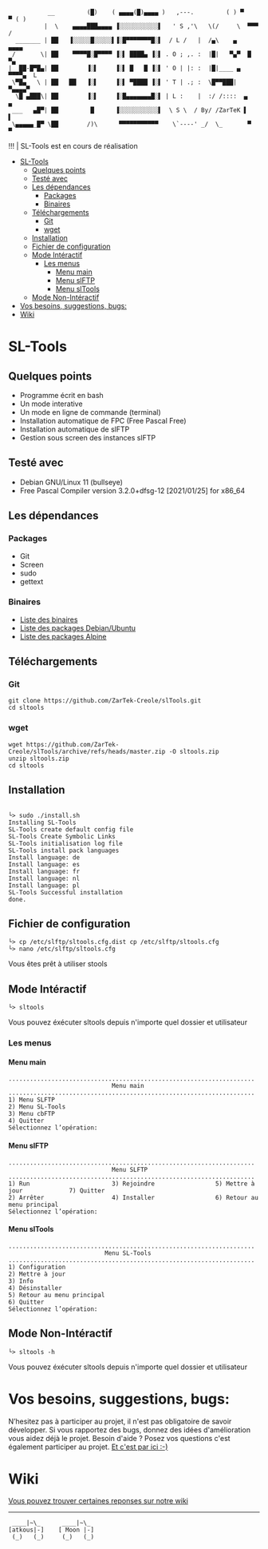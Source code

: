 ```
           __         (█)    ( ▄▄▄▄(█)▄▄▄▄ )   ,---.         ( ) ▀     ▀ ( )
          |  \    ▄▄▄▄███▄▄▄▄ ▐░░░░░░░░░░░▌   ' S ,'\   \(/     \  ▀▀▀  /
  _______ | ██   ▐░░░░░█░░░░░▌▐░█▀▀▀▀▀▀▀█░▌  / L /   |  /▄\    ▄    ▄▄▄▄
 /       \| ██    ▀▀▀▀█░█▀▀▀▀ ▐░▌ ████▄ ▐░▌ . O ; ,. :  |█|   ▀▄▀  █     ▀▄
|  ██-█▀█▄| ██        ▐░▌     ▐░▌ █   █ ▐░▌ ' O | |: :  |█|____ ▄  ▀▀▀▀▄  L
 \▀█▄   \ | ██   ██   ▐░▌     ▐░▌ ▀████ ▐░▌ ' T | .; :  \█▀▀███| ▀▄▄▄▄▀    
  \█ ▄███\| ██        ▐░▌     ▐░█▄▄▄▄▄▄▄█░▌ | L :    |  :/ /::::  ▄   ▄
 ___   ▄█▀| ██         █      ▐░░░░░░░░░░░▌  \ S \  / By/ /ZarTeK ▌   ▌
 \▄▄▄▄▄_█▀ \██        /)\      ▀▀▀▀▀▀▀▀▀▀▀    \`----' _/  \_       ▀   ▀
```
!!! | SL-Tools est en cours de réalisation
- [SL-Tools](#sl-tools)
  - [Quelques points](#quelques-points)
  - [Testé avec](#testé-avec)
  - [Les dépendances](#les-dépendances)
    - [Packages](#packages)
    - [Binaires](#binaires)
  - [Téléchargements](#téléchargements)
    - [Git](#git)
    - [wget](#wget)
  - [Installation](#installation)
  - [Fichier de configuration](#fichier-de-configuration)
  - [Mode Intéractif](#mode-intéractif)
    - [Les menus](#les-menus)
      - [Menu main](#menu-main)
      - [Menu slFTP](#menu-slftp)
      - [Menu slTools](#menu-sltools)
  - [Mode Non-Intéractif](#mode-non-intéractif)
- [Vos besoins, suggestions, bugs:](#vos-besoins-suggestions-bugs)
- [Wiki](#wiki)
 
# SL-Tools
## Quelques points
* Programme écrit en bash
* Un mode interative
* Un mode en ligne de commande (terminal)
* Installation automatique de FPC (Free Pascal Free)
* Installation automatique de slFTP
* Gestion sous screen des instances slFTP
## Testé avec
  * Debian GNU/Linux 11 (bullseye)
  * Free Pascal Compiler version 3.2.0+dfsg-12 [2021/01/25] for x86_64

## Les dépendances  
### Packages
* Git
* Screen
* sudo
* gettext
### Binaires
* [Liste des binaires](https://github.com/ZarTek-Creole/slTools/blob/master/opt/sltools/sltools-functions#L98)
* [Liste des packages Debian/Ubuntu](https://github.com/ZarTek-Creole/slTools/blob/master/opt/sltools/sltools-functions#L99)
* [Liste des packages Alpine](https://github.com/ZarTek-Creole/slTools/blob/master/opt/sltools/sltools-functions#L100)
## Téléchargements
### Git
```
git clone https://github.com/ZarTek-Creole/slTools.git
cd sltools
```
### wget
```
wget https://github.com/ZarTek-Creole/slTools/archive/refs/heads/master.zip -O sltools.zip
unzip sltools.zip
cd sltools
```
## Installation
```

└> sudo ./install.sh 
Installing SL-Tools
SL-Tools create default config file
SL-Tools Create Symbolic Links
SL-Tools initialisation log file
SL-Tools install pack languages
Install language: de
Install language: es
Install language: fr
Install language: nl
Install language: pl
SL-Tools Successful installation
done.
```
## Fichier de configuration
```
└> cp /etc/slftp/sltools.cfg.dist cp /etc/slftp/sltools.cfg
└> nano /etc/slftp/sltools.cfg
```
Vous êtes prêt à utiliser stools
## Mode Intéractif
```
└> sltools
```
Vous pouvez éxécuter sltools depuis n'importe quel dossier et utilisateur
### Les menus
#### Menu main
```
.....................................................................
                             Menu main
.....................................................................
1) Menu SLFTP
2) Menu SL-Tools
3) Menu cbFTP
4) Quitter
Sélectionnez l’opération: 
```
#### Menu slFTP
```
.....................................................................
                             Menu SLFTP
.....................................................................
1) Run                       3) Rejoindre                 5) Mettre à jour             7) Quitter
2) Arrêter                   4) Installer                 6) Retour au menu principal
Sélectionnez l’opération: 
```
#### Menu slTools
```
.....................................................................
                           Menu SL-Tools
.....................................................................
1) Configuration
2) Mettre à jour
3) Info
4) Désinstaller
5) Retour au menu principal
6) Quitter
Sélectionnez l’opération: 
```
## Mode Non-Intéractif
```
└> sltools -h
```
Vous pouvez éxécuter sltools depuis n'importe quel dossier et utilisateur

# Vos besoins, suggestions, bugs: 
N’hesitez pas à participer au projet, il n'est pas obligatoire de savoir développer.
Si vous rapportez des bugs, donnez des idées d'amélioration vous aidez déjà le projet.
Besoin d'aide ? Posez vos questions c'est également participer au projet.
[Et c'est par ici :-)](https://github.com/ZarTek-Creole/slTools/issues/new)

# Wiki
[Vous pouvez trouver certaines reponses sur notre wiki](https://github.com/ZarTek-Creole/slTools/wiki)



---
```
 ____|~\_      ____|~\_
[atkous|-]    [ Moon |-]
 (_)   (_)     (_)   (_)
```



